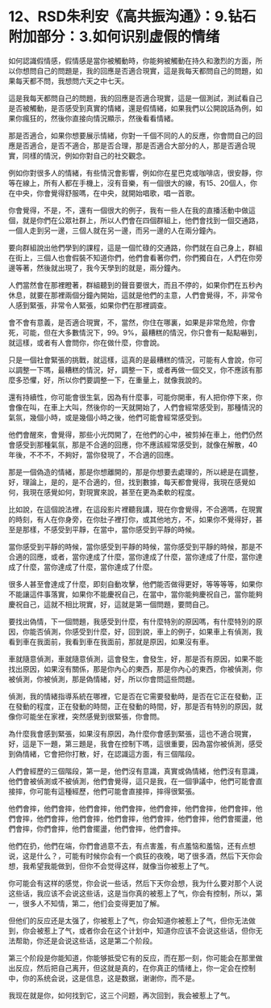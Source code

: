 # 12、RSD朱利安《高共振沟通》：9.钻石附加部分：3.如何识别虚假的情绪

如何認識假情感，假情感是當你被觸動時，你能夠被觸動在持久和激烈的方面，所以你想問自己的問題是，我的回應是否適合現實，這是我每天都問自己的問題，如果每天都不問，我想問六天之中七天。

這是我每天都問自己的問題，我的回應是否適合現實，這是一個測試，測試看自己是否被觸動，是否感受到真實的情緒，還是假情緒，如果我們以公開說話為例，如果你瘋狂的，然後你直接向情況顯示，然後看看情緒。

那是否適合，如果你想要展示情緒，你對一千個不同的人的反應，你會問自己的回應是否適合，是否不適合，那是否合理，那是否適合大部分的人，那是否適合現實，同樣的情況，例如你對自己的社交觀念。

例如你對很多人的情緒，有些情況會影響，例如你在星巴克或咖啡店，很安靜，你等在線上，所有人都在手機上，沒有音樂，有一個很大的線，有15、20個人，你在中央，你會覺得舒服嗎，在中央，就開始唱歌，唱一首歌。

你會覺得，不是，不，還有一個很大的例子，我有一些人在我的直播活動中做這個，就是你們在公眾社群上，所以人們會在四個群組上，他們會找到一個交通路，一個人走到另一邊，三個人就在另一邊，而另一邊的人在兩分鐘內。

要向群組說出他們學到的課程，這是一個忙碌的交通路，你們就在自己身上，群組在街上，三個人也會假裝不知道你們，他們會看著你們，你們獨自在，人們在你旁邊等著，然後就出現了，我今天學到的就是，兩分鐘內。

人們當然會在那裡瞪著，群組聽到的聲音要很大，而且不停的，如果你們在五秒內休息，就要在那裡兩個分鐘內開始，這就是他們的主意，人們會覺得，不，非常令人感到緊張，非常令人緊張，如果你們在那裡調查。

會不會有意義，是否適合現實，不，當然，你住在哪裏，如果是非常危險，你會死，可能，但在大多數情況下，99。9%，最糟糕的情況，你只會有一點點嚇到，就這樣，或者有人會問你，你在做什麼，你會說。

只是一個社會緊張的挑戰，就這樣，這真的是最糟糕的情況，可能有人會說，你可以調整一下嗎，最糟糕的情況，好，調整一下，或者再做一個交叉，你不應該有那麼多恐懼，好，所以你們要調整一下，在重量上，就像我說的。

還有持續性，你可能會很生氣，因為有什麼事，可能你開車，有人把你停下來，你會像在叫，在車上大叫，然後你的一天就開始了，人們會經常感受到，那種情況的氣氛，幾個小時，或是幾個小時之後，他們可能會經常感受到。

他們會醒來，會覺得，那些小光閃開了，在他們的心中，被剪掉在車上，他們仍然會感受到那種氣氛，那是不合適的回應，你不應該經常感受到，就像在解散，40年後，不不不，不夠好，當你發現了，不合適的回應。

那是一個偽造的情緒，那是你想離開的，那是你想要去處理的，所以總是在調整，好，理論上，是的，是不合適的，但，找到數據，每天都會覺得，我現在感覺如何，我現在感覺如何，對現實來說，甚至在更為柔軟的程度。

比如說，在這個說法裡，在這段影片裡聽我講，現在你會覺得，不合適嗎，在現實的時刻，有人在你身旁，在你肚子裡打你，或其他地方，不，如果你不覺得好，甚至是那樣，不感受到平靜，在當中，當你感受到平靜的時候。

當你感受到平靜的時候，當你感受到平靜的時候，當你感受到平靜的時候，那是不合適的回應，或者，當你達成了什麼，當你達成了什麼，當你達成了什麼，當你達成了什麼，當你達成了什麼，當你達成了什麼。

很多人甚至會達成了什麼，即刻自動攻擊，他們能否做得更好，等等等等，如果你不能讓這件事落實，如果你不能慶祝自己，在當中，當你能夠慶祝自己，當你能夠慶祝自己，這就不相比現實，好，這就是第一個問題，要問自己。

要找出偽情，下一個問題，我感受到什麼，有什麼特別的原因嗎，有什麼特別的原因，你能否偵測，你感受到什麼，好，回到說，車上的例子，如果車上有偵測，我看到車在我面前，我看到車在我面前，那就是原因，如果沒有車。

車就隨意偵測，車就隨意偵測，這會發生，會發生，好，那是否有原因，如果不能找出原因，如果沒有關係，那是你內心的東西，那是你內心的東西，你被偵測，你被偵測，你被偵測，那是偽情緒，好，所以你會問這些問題。

偵測，我的情緒指導系統在哪裡，它是否在它需要發動時，是否在它正在發動，正在發動的程度，正在發動的時間，正在發動的時間，好，那是否有特別的原因，就像你可能坐在家裡，突然感覺到很緊張，你會問。

為什麼我會感到緊張，如果沒有原因，為什麼你會感到緊張，這也不適合現實，好，這是下一題，第三題是，我會在控制下嗎，這很重要，因為當你被偵測，感受到偽情緒，它會把你打散，好，在認識這方面，有三個階段。

人們會經歷的三個階段，第一是，他們沒有意識，真實或偽情緒，他們沒有意識，他們會被偵測或不被偵測，他們會覺得，這只是我，在一個爭議中，他們可能會直接摔，你可能有這種經歷，他們可能會直接摔，摔得很緊張。

他們會摔，他們會摔，他們會摔，他們會摔，他們會摔，他們會摔，他們會摔，他們會摔，他們會摔，他們會摔，他們會摔，他們會摔，他們會摔，他們會擺盪，他們會摔，你們會摔，他們會擺盪，他們會摔，他們會摔。

他們在扔，他們在端，你們會過意不去，有点害羞，有点羞恼和羞恼，还有点想说，这是什么？，可能有时候你会有一个疯狂的夜晚，喝了很多酒，然后下天你会想，我希望我能做到，但你不会觉得这样，就像当你被惹上了气。

你可能会有这样的感觉，你会说一些话，然后下天你会想，我为什么要对那个人说这些话，我应该不会说这些话，这是当你真的被惹上了气，你会有控制，所以，第一，很多人不知情，第二，他们会变得更加了解。

但他们的反应还是太强了，你被惹上了气，你会知道你被惹上了气，但你无法做到，你会被惹上了气，或者你会在这个计划中，知道你应该不会说这些话，但你无法帮助，你还是会说这些话，这是第二个阶段。

第三个阶段是你能知道，你能够抵受它有的反应，而在那一刻，你可能会在那里做出反应，然后把自己离开，但这就是真的，在你真正的情绪上，你一定会在控制中，你的系统会说，这是信息，这是数据，谢谢你，而不是。

我现在就是你，如何找到它，这三个问题，再次回到，我会被惹上了气。